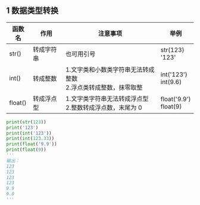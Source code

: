 ## 1 数据类型转换

| 函数名  | 作用       | 注意事项                                                     | 举例                     |
| ------- | ---------- | ------------------------------------------------------------ | ------------------------ |
| str()   | 转成字符串 | 也可用引号                                                   | str(123)<br>'123'        |
| int()   | 转成整数   | 1.文字类和小数类字符串无法转成整数<br>2.浮点类转成整数，抹零取整 | int('123')<br>int(9.6)   |
| float() | 转成浮点型 | 1.文字类字符串无法转成浮点型<br>2.整数转成浮点数，末尾为 0   | float('9.9')<br>float(9) |

```python
print(str(123))
print('123')
print(int('123'))
print(int(123.33))
print(float('9.9'))
print(float(9))
'''
输出：
123
123
123
123
9.9
9.0
'''
```



